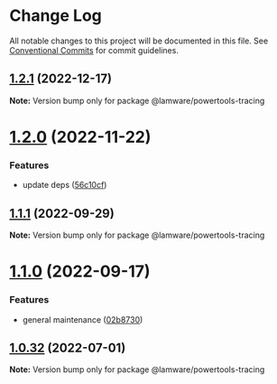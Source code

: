 # Change Log

All notable changes to this project will be documented in this file.
See [Conventional Commits](https://conventionalcommits.org) for commit guidelines.

## [1.2.1](https://github.com/evilkiwi/lamware/compare/@lamware/powertools-tracing@1.2.0...@lamware/powertools-tracing@1.2.1) (2022-12-17)

**Note:** Version bump only for package @lamware/powertools-tracing





# [1.2.0](https://github.com/evilkiwi/lamware/compare/@lamware/powertools-tracing@1.1.1...@lamware/powertools-tracing@1.2.0) (2022-11-22)


### Features

* update deps ([56c10cf](https://github.com/evilkiwi/lamware/commit/56c10cf693d4dbab4f98b9ca8867423e1792a1ac))





## [1.1.1](https://github.com/evilkiwi/lamware/compare/@lamware/powertools-tracing@1.1.0...@lamware/powertools-tracing@1.1.1) (2022-09-29)

**Note:** Version bump only for package @lamware/powertools-tracing





# [1.1.0](https://github.com/evilkiwi/lamware/compare/@lamware/powertools-tracing@1.0.32...@lamware/powertools-tracing@1.1.0) (2022-09-17)


### Features

* general maintenance ([02b8730](https://github.com/evilkiwi/lamware/commit/02b8730fc776181b6be8c8950e17a186380d975e))





## [1.0.32](https://github.com/evilkiwi/lamware/compare/@lamware/powertools-tracing@1.0.31...@lamware/powertools-tracing@1.0.32) (2022-07-01)

**Note:** Version bump only for package @lamware/powertools-tracing
